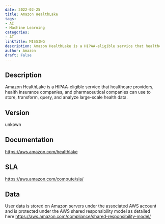 ```yaml
---
date: 2022-02-25
title: Amazon HealthLake
tags: 
- AI
- Machine Learning
categories: 
- AI
linkTitle: MISSING
description: Amazon HealthLake is a HIPAA-eligible service that healthcare providers, health insurance companies, and pharmaceutical companies can use to store, transform, query, and analyze large-scale health data.
author: Amazon
draft: False
---
```


## Description

Amazon HealthLake is a HIPAA-eligible service that healthcare providers, health insurance companies, and pharmaceutical companies can use to store, transform, query, and analyze large-scale health data.

## Version

unkown

## Documentation

https://aws.amazon.com/healthlake

## SLA

https://aws.amazon.com/compute/sla/

## Data

User data is stored on Amazon servers under the associated AWS account and is protected under the AWS shared responsibility model as detailed here https://aws.amazon.com/compliance/shared-responsibility-model/
